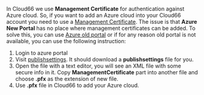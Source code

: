 <!-- usedin: [ _legacy_docker/Tutorials/2017-03-12-azure-old-portal.md, _maestro/Tutorials/2017-03-12-azure-old-portal.md, _node/tutorials/2017-03-12-azure-old-portal.md, _rails/Tutorials/2017-03-12-azure-old-portal.md] -->


In Cloud66 we use **Management Certificate** for authentication against Azure cloud. So, if you want to add an Azure cloud into your Cloud66 account you need to use a [Management Certificate](http://help.cloud66.com/deployment/microsoft-azure-cloud). The issue is that **Azure New Portal** has no place where management certificates can be added. To solve this, you can use [Azure old portal](http://manage.windowsazure.com/) or if for any reason old portal is not available, you can use the following instruction:

 1. Login to azure portal
 2. Visit [publishsettings](https://manage.windowsazure.com/publishsettings).  It should download a **publishsettings** file for you.
 3. Open the file with a text editor, you will see an XML file with some secure info in it. Copy **ManagementCertificate** part into another file and choose **.pfx** as the extension of new file.
 4. Use **.pfx** file in Cloud66 to add your Azure cloud. 
